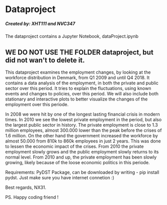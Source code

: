 # Dataproject
##### Created by: XHT111 and NVC347

The dataproject contains a Jupyter Notebook, dataProject.ipynb 
## WE DO NOT USE THE FOLDER dataproject, but did not wan't to delete it.

This dataproject examines the employment changes, by looking at the workforce distribution in Denmark, from Q1 2009 and until Q4 2018. 
It contains a data analysis of the employment, in both the private and public sector over this period. It tries to explain the fluctuations, using known events and changes to policies, over this period. We will also include both stationary and interactive plots to better visualize the changes of the employment over this periode.

In 2008 we were hit by one of the longest lasting financial crisis in modern times. In 2010 we see the lowest private employment in the period, but also the largest public sector in history. The private employment is close to 1.3 million employees, almost 300.000 lower than the peak before the crises of 1.6 million. On the other hand the government increased the workforce by almost 50.000 from 810k to 860k employees in just 2 years. This was done to lessen the economic impact of the crises. From 2010 the private employment slowly grows and the public employment slowly returns to its normal level. From 2010 and up, the private employment has been slowly growing, likely because of the loose economic politics in this periode.

Requirements:
PyDST Package, can be downloaded by writing - pip install pydst.
Just make sure you have internet connetion :)

Best regards, NX31.

PS. Happy coding friend !
